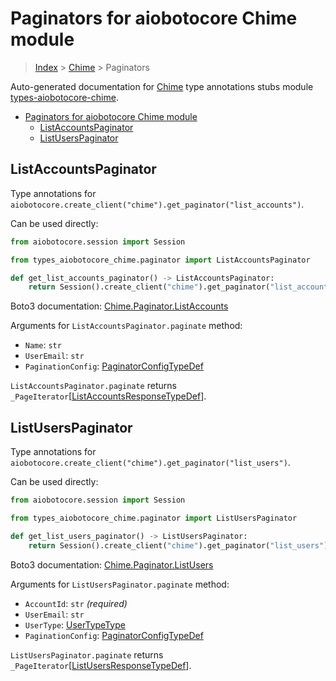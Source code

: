 <a id="paginators-for-aiobotocore-chime-module"></a>

# Paginators for aiobotocore Chime module

> [Index](..) > [Chime](.) > Paginators

Auto-generated documentation for
[Chime](https://boto3.amazonaws.com/v1/documentation/api/latest/reference/services/chime.html#Chime)
type annotations stubs module
[types-aiobotocore-chime](https://pypi.org/project/types-aiobotocore-chime/).

- [Paginators for aiobotocore Chime module](#paginators-for-aiobotocore-chime-module)
  - [ListAccountsPaginator](#listaccountspaginator)
  - [ListUsersPaginator](#listuserspaginator)

<a id="listaccountspaginator"></a>

## ListAccountsPaginator

Type annotations for
`aiobotocore.create_client("chime").get_paginator("list_accounts")`.

Can be used directly:

```python
from aiobotocore.session import Session

from types_aiobotocore_chime.paginator import ListAccountsPaginator

def get_list_accounts_paginator() -> ListAccountsPaginator:
    return Session().create_client("chime").get_paginator("list_accounts")
```

Boto3 documentation:
[Chime.Paginator.ListAccounts](https://boto3.amazonaws.com/v1/documentation/api/latest/reference/services/chime.html#Chime.Paginator.ListAccounts)

Arguments for `ListAccountsPaginator.paginate` method:

- `Name`: `str`
- `UserEmail`: `str`
- `PaginationConfig`:
  [PaginatorConfigTypeDef](./type_defs.md#paginatorconfigtypedef)

`ListAccountsPaginator.paginate` returns
`_PageIterator`\[[ListAccountsResponseTypeDef](./type_defs.md#listaccountsresponsetypedef)\].

<a id="listuserspaginator"></a>

## ListUsersPaginator

Type annotations for
`aiobotocore.create_client("chime").get_paginator("list_users")`.

Can be used directly:

```python
from aiobotocore.session import Session

from types_aiobotocore_chime.paginator import ListUsersPaginator

def get_list_users_paginator() -> ListUsersPaginator:
    return Session().create_client("chime").get_paginator("list_users")
```

Boto3 documentation:
[Chime.Paginator.ListUsers](https://boto3.amazonaws.com/v1/documentation/api/latest/reference/services/chime.html#Chime.Paginator.ListUsers)

Arguments for `ListUsersPaginator.paginate` method:

- `AccountId`: `str` *(required)*
- `UserEmail`: `str`
- `UserType`: [UserTypeType](./literals.md#usertypetype)
- `PaginationConfig`:
  [PaginatorConfigTypeDef](./type_defs.md#paginatorconfigtypedef)

`ListUsersPaginator.paginate` returns
`_PageIterator`\[[ListUsersResponseTypeDef](./type_defs.md#listusersresponsetypedef)\].

